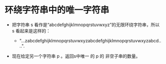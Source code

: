 # 环绕字符串中的唯一字符串

- 把字符串 s 看作是“abcdefghijklmnopqrstuvwxyz”的无限环绕字符串，所以s 看起来是这样的：

	- "...zabcdefghijklmnopqrstuvwxyzabcdefghijklmnopqrstuvwxyzabcd....".
- 现在给定另一个字符串 p 。返回s中唯一 的 p 的 非空子串的数量。
